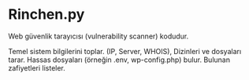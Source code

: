 # Rinchen.py
Web güvenlik tarayıcısı (vulnerability scanner) kodudur.


Temel sistem bilgilerini toplar. (IP, Server, WHOIS),
Dizinleri ve dosyaları tarar.
Hassas dosyaları (örneğin .env, wp-config.php) bulur.
Bulunan zafiyetleri listeler. 
